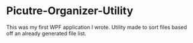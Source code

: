 # Picutre-Organizer-Utility

This was my first WPF application I wrote.
Utility made to sort files based off an already generated file list. 
